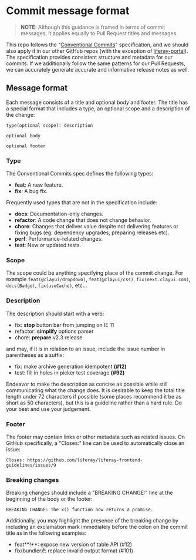 # Commit message format

> **NOTE:** Although this guidance is framed in terms of commit messages, it applies equally to Pull Request titles and messages.

This repo follows the "[Conventional Commits](https://www.conventionalcommits.org/)" specification, and we should also apply it in our other GitHub repos (with the exception of [liferay-portal](https://github.com/liferay/liferay-portal)). The specification provides consistent structure and metadata for our commits. If we additionally follow the same patterns for our Pull Requests, we can accurately generate accurate and informative release notes as well.

## Message format

Each message consists of a title and optional body and footer. The title has a special format that includes a type, an optional scope and a description of the change:

```
type(optional scope): description

optional body

optional footer
```

### Type

The Conventional Commits spec defines the following types:

-   **feat**: A new feature.
-   **fix**: A bug fix.

Frequently used types that are not in the specification include:

-   **docs**: Documentation-only changes.
-   **refactor**: A code change that does not change behavior.
-   **chore**: Changes that deliver value despite not delivering features or fixing bugs (eg. dependency upgrades, preparing releases etc).
-   **perf**: Performance-related changes.
-   **test**: New or updated tests.

### Scope

The scope could be anything specifying place of the commit change. For example `feat(@clayui/dropdown)`, `feat(@clayui/css)`, `fix(next.clayui.com)`, `docs(Badge)`, `fix(useCache)`, etc...

### Description

The description should start with a verb:

-   fix: **stop** button bar from jumping on IE 11
-   refactor: **simplify** options parser
-   chore: **prepare** v2.3 release

and may, if it is in relation to an issue, include the issue number in parentheses as a suffix:

-   fix: make archive generation idempotent **(#12)**
-   test: fill in holes in picker test coverage **(#92)**

Endeavor to make the description as concise as possible while still communicating what the change does. It is desirable to keep the total title length under 72 characters if possible (some places recommend it be as short as 50 characters), but this is a guideline rather than a hard rule. Do your best and use your judgement.

### Footer

The footer may contain links or other metadata such as related issues. On GitHub specifically, a "Closes:" line can be used to automatically close an issue:

```
Closes: https://github.com/liferay/liferay-frontend-guidelines/issues/9
```

### Breaking changes

Breaking changes should include a "BREAKING CHANGE:" line at the beginning of the body or the footer:

```
BREAKING CHANGE: The x() function now returns a promise.
```

Additionally, you may highlight the presence of the breaking change by including an exclamation mark immediately before the colon on the commit title as in the following examples:

-   feat**!**: expose new version of table API (#12)
-   fix(bundler)**!**: replace invalid output format (#101)
